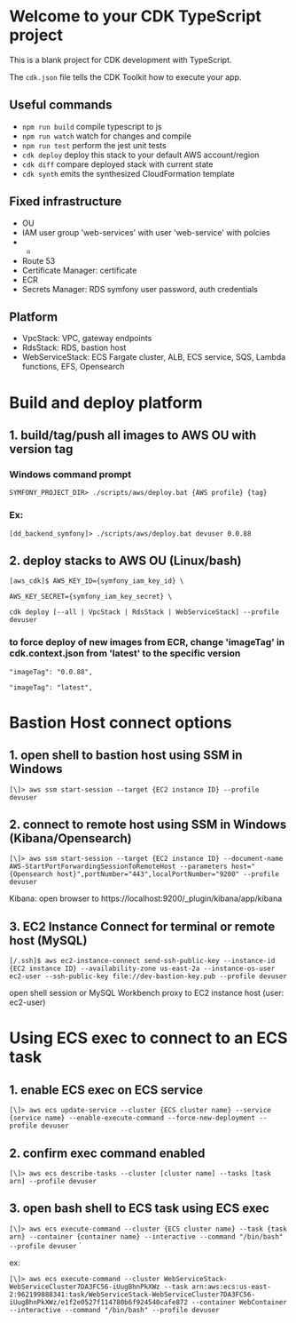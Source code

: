 # Welcome to your CDK TypeScript project

This is a blank project for CDK development with TypeScript.

The `cdk.json` file tells the CDK Toolkit how to execute your app.

## Useful commands

* `npm run build`   compile typescript to js
* `npm run watch`   watch for changes and compile
* `npm run test`    perform the jest unit tests
* `cdk deploy`      deploy this stack to your default AWS account/region
* `cdk diff`        compare deployed stack with current state
* `cdk synth`       emits the synthesized CloudFormation template

## Fixed infrastructure
- OU
- IAM user group 'web-services' with user 'web-service' with polcies
- -
- Route 53
- Certificate Manager: certificate
- ECR
- Secrets Manager: RDS symfony user password, auth credentials

## Platform

- VpcStack: VPC, gateway endpoints
- RdsStack: RDS, bastion host
- WebServiceStack: ECS Fargate cluster, ALB, ECS service, SQS, Lambda functions, EFS, Opensearch


# Build and deploy platform
## 1. build/tag/push all images to AWS OU with version tag
### Windows command prompt

`SYMFONY_PROJECT_DIR> ./scripts/aws/deploy.bat {AWS profile} {tag}`

### Ex:

`[dd_backend_symfony]> ./scripts/aws/deploy.bat devuser 0.0.88`

## 2. deploy stacks to AWS OU (Linux/bash)

`[aws_cdk]$ AWS_KEY_ID={symfony_iam_key_id} \`

`AWS_KEY_SECRET={symfony_iam_key_secret} \`

`cdk deploy [--all | VpcStack | RdsStack | WebServiceStack] --profile devuser`

### to force deploy of new images from ECR, change 'imageTag' in cdk.context.json from 'latest' to the specific version

`"imageTag": "0.0.88",`

`"imageTag": "latest",`
# Bastion Host connect options
## 1. open shell to bastion host using SSM in Windows

`[\]> aws ssm start-session --target {EC2 instance ID} --profile devuser`

## 2. connect to remote host using SSM in Windows (Kibana/Opensearch)

`[\]> aws ssm start-session --target {EC2 instance ID} --document-name AWS-StartPortForwardingSessionToRemoteHost --parameters host="{Opensearch host}",portNumber="443",localPortNumber="9200" --profile devuser
`

Kibana: open browser to https://localhost:9200/_plugin/kibana/app/kibana

## 3. EC2 Instance Connect for terminal or remote host (MySQL)

`[/.ssh]$ aws ec2-instance-connect send-ssh-public-key --instance-id {EC2 instance ID} --availability-zone us-east-2a --instance-os-user ec2-user --ssh-public-key file://dev-bastion-key.pub --profile devuser
`

open shell session or MySQL Workbench proxy to EC2 instance host (user: ec2-user)


# Using ECS exec to connect to an ECS task

## 1. enable ECS exec on ECS service

`[\]> aws ecs update-service --cluster {ECS cluster name} --service {service name} --enable-execute-command --force-new-deployment --profile devuser`

## 2. confirm exec command enabled
`[\]> aws ecs describe-tasks --cluster [cluster name] --tasks [task arn] --profile devuser`


## 3. open bash shell to ECS task using ECS exec

`[\]> aws ecs execute-command --cluster {ECS cluster name} --task {task arn} --container {container name} --interactive --command "/bin/bash" --profile devuser`
`

ex:

`
[\]> aws ecs execute-command --cluster WebServiceStack-WebServiceCluster7DA3FC56-iUugBhnPkXWz --task arn:aws:ecs:us-east-2:962199888341:task/WebServiceStack-WebServiceCluster7DA3FC56-iUugBhnPkXWz/e1f2e0527f114780b6f924540cafe872 --container WebContainer --interactive --command "/bin/bash" --profile devuser
`